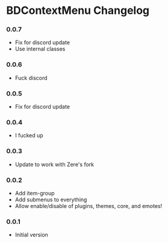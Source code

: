 # BDContextMenu Changelog

### 0.0.7

 - Fix for discord update
 - Use internal classes

### 0.0.6

 - Fuck discord

### 0.0.5

 - Fix for discord update

### 0.0.4

 - I fucked up

### 0.0.3

 - Update to work with Zere's fork

### 0.0.2

 - Add item-group
 - Add submenus to everything
 - Allow enable/disable of plugins, themes, core, and emotes!

### 0.0.1

 - Initial version